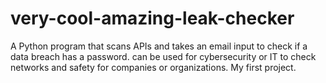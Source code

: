 # very-cool-amazing-leak-checker
A Python program that scans APIs and takes an email input to check if a data breach has a password.
can be used for cybersecurity or IT to check networks and safety for companies or organizations.
My first project.
